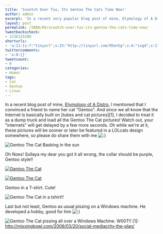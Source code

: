 ```yaml
---
title: 'Scootch Over Tux, Its Gentoo The Cats Time Now!'
author: admin
excerpt: 'In a recent very popular blog post of mine, Etymology of A Distro, I mentioned that I convinced a friend to name her cat "Gentoo". And since we all know that the Internet is basically made out of tubes and cat pictures, I decided to treat it as a dump truck and load all the Gentoo The Cat pictures! Watch out, your "internets" will get delayed by a few more seconds. '
layout: post
permalink: /2008/04/scootch-over-tux-its-gentoo-the-cats-time-now/
tweetbackscheck:
- 1236125280
shorturls:
- 'a:11:{s:7:"tinyurl";s:25:"http://tinyurl.com/95en5g";s:4:"isgd";s:17:"http://is.gd/fjPS";s:5:"bitly";s:18:"http://bit.ly/Kuxh";s:5:"snipr";s:22:"http://snipr.com/9sm0h";s:5:"snurl";s:22:"http://snurl.com/9sm0h";s:7:"snipurl";s:24:"http://snipurl.com/9sm0h";s:4:"trim";s:17:"http://tr.im/4ayg";s:5:"adjix";s:207:"(10 Jan 2008 temporary restriction: API requires valid partnerID or partnerEmail key in request. Contact us if this affects you.) Invalid Adjix request. API documentation @ http://web.adjix.com/AdjixAPI.html";s:4:"advu";s:203:"(10 Jan 2008 temporary restriction: API requires valid partnerID or partnerEmail key in request. Contact us if this affects you.) Invalid Adjix request. API documentation @ http://web.ad.vu/AdjixAPI.html";s:4:"zima";s:19:"http://zi.ma/f6dc0e";s:9:"permalink";s:74:"http://hehe2.net/linuxhumor/scootch-over-tux-its-gentoo-the-cats-time-now/";}'
twittercomments:
- 'a:0:{}'
tweetcount:
- 0
categories:
- Humor
tags:
- Cat
- Gentoo
- Linux
---
```

In a recent blog post of mine, [Etymology of A Distro](/blog/linux-general/etymology-of-a-distro/), I mentioned that I convinced a friend to name her cat "Gentoo". And since we all know that the Internet is basically built on \[tubes and cat pictures\]\[1\], I decided to treat it as a dump truck and load all the Gentoo The Cat pictures! Watch out, your "internets" will get delayed by a few more seconds.
Oh while we're at it, these pictures will be sooner or later be featured in a LOLcats design somewhere, so please do share them with me ![:)](http://192.168.1.2/blog2/wp-includes/images/smilies/icon_smile.gif)

![Gentoo The Cat Basking in the sun](http://192.168.1.33/blog2/wp-content/uploads/2008/04/dsc02388.jpg)

Oh Noes! Sullaya my dear you got it all wrong, the collar should be purple, Gentoo style!!

[![Gentoo The Cat](http://192.168.1.33/blog2/wp-content/uploads/2008/04/dsc02392.jpg)](http://192.168.1.33/blog2/wp-content/uploads/2008/04/dsc02392.jpg)

[![Gentoo The Cat](http://192.168.1.33/blog2/wp-content/uploads/2008/04/dsc02391.jpg)](http://192.168.1.33/blog2/wp-content/uploads/2008/04/dsc02391.jpg)

Gentoo in a T-shirt. Cute!

![Gentoo The Cat in a tshirt!!](http://192.168.1.33/blog2/wp-content/uploads/2008/04/dsc01395.jpg)

Last but not least, Gentoo as usual pissing on a Windows machine. He developed a hobby, good for him ![:)](http://192.168.1.2/blog2/wp-includes/images/smilies/icon_smile.gif)

![Gentoo The Cat pissing all over a Windows Machine. W00T!!](http://192.168.1.33/blog2/wp-content/uploads/2008/04/dsc02400.jpg)
\[1\]: http://mixxingbowl.com/2008/03/20/social-mediacrity-the-plan/
